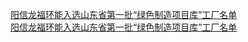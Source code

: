   
[阳信龙福环能入选山东省第一批“绿色制造项目库”工厂名单](http://www.dianyue.me/archives/511/vbugewc1cpje0ks2/)  
[阳信龙福环能入选山东省第一批“绿色制造项目库”工厂名单](http://www.dianyue.me/archives/687/mrxmkplm6k08cbz4/)